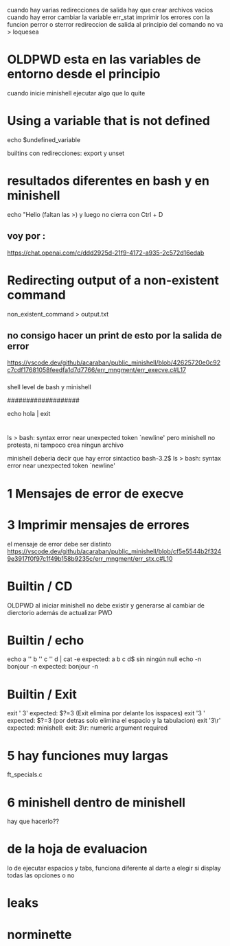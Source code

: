 
cuando hay varias redirecciones de salida hay que crear archivos vacios
cuando hay error cambiar la variable err_stat
imprimir los errores con la funcion perror o sterror
redireccion de salida al principio del comando no va > loquesea
# OLDPWD esta en las variables de entorno desde el principio
cuando inicie minishell ejecutar algo que lo quite
# Using a variable that is not defined
echo $undefined_variable




builtins con redirecciones: export y unset



# resultados diferentes en bash y en minishell
echo "Hello
(faltan las >) y luego no cierra con Ctrl + D



## voy por :
https://chat.openai.com/c/ddd2925d-21f9-4172-a935-2c572d16edab

# Redirecting output of a non-existent command
non_existent_command > output.txt
## no consigo hacer un print de esto por la salida de error
https://vscode.dev/github/acaraban/public_minishell/blob/42625720e0c92c7cdf17681058feedfa1d7d7766/err_mngment/err_execve.c#L17



###
shell level de bash y minishell






###################

echo hola | exit




#
ls >
bash: syntax error near unexpected token `newline'
pero minishell no protesta, ni tampoco crea ningun archivo

minishell deberia decir que hay error sintactico
bash-3.2$ ls >
bash: syntax error near unexpected token `newline'






# 1 Mensajes de error de execve





# 3 Imprimir mensajes de errores

el mensaje de error debe ser distinto
https://vscode.dev/github/acaraban/public_minishell/blob/cf5e5544b2f3249e3917f0f97c1f49b158b9235c/err_mngment/err_stx.c#L10



# Builtin / CD #

OLDPWD al iniciar minishell no debe existir y generarse al cambiar de dierctorio además de actualizar PWD

# Builtin / echo #

echo a '' b '' c '' d | cat -e          expected: a  b  c  d$ sin ningún null 
echo -n bonjour -n                      expected: bonjour -n

# Builtin / Exit #
exit ' 3'                           expected: $?=3  (Exit elimina por delante los isspaces)
exit '3 '                           expected: $?=3  (por detras solo elimina el espacio y la tabulacion)
exit '3\r'                          expected: minishell: exit: 3\r: numeric argument required

# 5 hay funciones muy largas
ft_specials.c

# 6 minishell dentro de minishell
hay que hacerlo??

# de la hoja de evaluacion 
lo de ejecutar espacios y tabs, funciona diferente al darte a elegir si display todas las opciones o no

# leaks

# norminette
